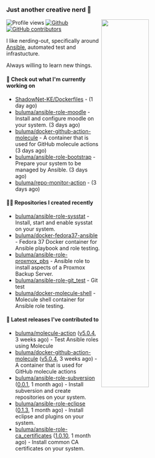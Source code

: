 ### Just another creative nerd 👋


![Profile views](https://gpvc.arturio.dev/buluma) <a href="https://gitstats.me/buluma">
  <img align="right" src="https://github-readme-stats.vercel.app/api?username=buluma&theme=gotham&show_icons=true" width="50%"/>
</a>
[![Github](https://img.shields.io/badge/-buluma-black?style=flat&labelColor=black&logo=github&logoColor=white&include_all_commits=true&count_private=true)](https://gitstats.me/buluma)
[![GitHub contributors](https://img.shields.io/github/contributors/buluma/badges.svg)](https://GitHub.com/buluma/badges/graphs/contributors/)

I like nerding-out, specifically around [Ansible](https://github.com/ansible/ansible), automated test and infrastucture.

Always willing to learn new things.

#### 👷 Check out what I'm currently working on

- [ShadowNet-KE/Dockerfiles](https://github.com/ShadowNet-KE/Dockerfiles) -  (1 day ago)
- [buluma/ansible-role-moodle](https://github.com/buluma/ansible-role-moodle) - Install and configure moodle on your system. (3 days ago)
- [buluma/docker-github-action-molecule](https://github.com/buluma/docker-github-action-molecule) - A container that is used for GitHub molecule actions (3 days ago)
- [buluma/ansible-role-bootstrap](https://github.com/buluma/ansible-role-bootstrap) - Prepare your system to be managed by Ansible. (3 days ago)
- [buluma/repo-monitor-action](https://github.com/buluma/repo-monitor-action) -  (3 days ago)

#### 👨‍💻 Repositories I created recently

- [buluma/ansible-role-sysstat](https://github.com/buluma/ansible-role-sysstat) - Install, start and enable sysstat on your system.
- [buluma/docker-fedora37-ansible](https://github.com/buluma/docker-fedora37-ansible) - Fedora 37 Docker container for Ansible playbook and role testing. 
- [buluma/ansible-role-proxmox_pbs](https://github.com/buluma/ansible-role-proxmox_pbs) - Ansible role to install aspects of a Proxmox Backup Server.
- [buluma/ansible-role-git_test](https://github.com/buluma/ansible-role-git_test) - Git test
- [buluma/docker-molecule-shell](https://github.com/buluma/docker-molecule-shell) - Molecule shell container for Ansible role testing. 

#### 🚀 Latest releases I've contributed to

- [buluma/molecule-action](https://github.com/buluma/molecule-action) ([v5.0.4](https://github.com/buluma/molecule-action/releases/tag/v5.0.4), 3 weeks ago) - Test Ansible roles using Molecule
- [buluma/docker-github-action-molecule](https://github.com/buluma/docker-github-action-molecule) ([v5.0.4](https://github.com/buluma/docker-github-action-molecule/releases/tag/v5.0.4), 3 weeks ago) - A container that is used for GitHub molecule actions
- [buluma/ansible-role-subversion](https://github.com/buluma/ansible-role-subversion) ([0.0.1](https://github.com/buluma/ansible-role-subversion/releases/tag/0.0.1), 1 month ago) - Install subversion and create repositories on your system.
- [buluma/ansible-role-eclipse](https://github.com/buluma/ansible-role-eclipse) ([0.1.3](https://github.com/buluma/ansible-role-eclipse/releases/tag/0.1.3), 1 month ago) - Install eclipse and plugins on your system.
- [buluma/ansible-role-ca_certificates](https://github.com/buluma/ansible-role-ca_certificates) ([1.0.10](https://github.com/buluma/ansible-role-ca_certificates/releases/tag/1.0.10), 1 month ago) - Install common CA certificates on your system.


